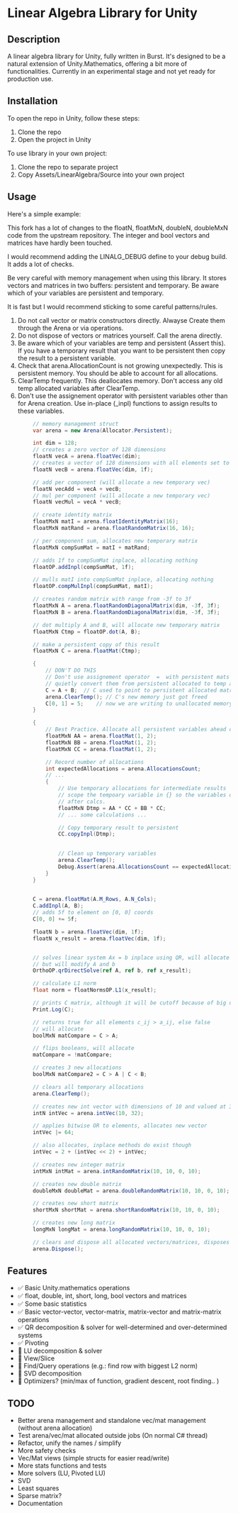 # Linear Algebra Library for Unity

## Description
A linear algebra library for Unity, fully written in Burst. It's designed to be a natural extension of Unity.Mathematics, offering a bit more of functionalities. Currently in an experimental stage and not yet ready for production use.

## Installation

To open the repo in Unity, follow these steps:

1. Clone the repo
2. Open the project in Unity

To use library in your own project:

1. Clone the repo to separate project
2. Copy Assets/LinearAlgebra/Source into your own project

## Usage

Here's a simple example:

This fork has a lot of changes to the floatN, floatMxN, doubleN, doubleMxN code from the upstream repository. The integer and bool vectors and matrices have hardly been touched.

I would recommend adding the  LINALG_DEBUG  define to your debug build. It adds a lot of checks.

Be very careful with memory management when using this library. It stores vectors and matrices in two buffers: persistent and temporary. Be aware which of your variables are persistent and temporary.

It is fast but I would recommend sticking to some careful patterns/rules. 

1. Do not call vector or matrix constructors directly. Alwayse Create them through the Arena or via operations.
2. Do not dispose of vectors or matrices yourself. Call the arena directly.
3. Be aware which of your variables are temp and persistent (Assert this). If you have a temporary result that you want to be persistent then copy the result to a persistent variable.
3. Check that arena.AllocationCount is not growing unexpectedly. This is persistent memory. You
should be able to account for all allocations.
4. ClearTemp frequently. This deallocates memory. Don't access any old temp allocated variables after ClearTemp.
5. Don't use the assignement operator with persistent variables other than for Arena creation. Use in-place (_inpl) functions to assign results to these variables. 


```csharp
        // memory management struct
        var arena = new Arena(Allocator.Persistent);

        int dim = 128;
        // creates a zero vector of 128 dimensions 
        floatN vecA = arena.floatVec(dim);
        // creates a vector of 128 dimensions with all elements set to 1
        floatN vecB = arena.floatVec(dim, 1f);

        // add per component (will allocate a new temporary vec)
        floatN vecAdd = vecA + vecB;
        // mul per component (will allocate a new temporary vec)
        floatN vecMul = vecA * vecB;

        // create identity matrix
        floatMxN matI = arena.floatIdentityMatrix(16);
        floatMxN matRand = arena.floatRandomMatrix(16, 16);

        // per component sum, allocates new temporary matrix
        floatMxN compSumMat = matI + matRand;

        // adds 1f to compSumMat inplace, allocating nothing
        floatOP.addInpl(compSumMat, 1f);

        // mulls matI into compSumMat inplace, allocating nothing 
        floatOP.compMulInpl(compSumMat, matI);

        // creates random matrix with range from -3f to 3f
        floatMxN A = arena.floatRandomDiagonalMatrix(dim, -3f, 3f);
        floatMxN B = arena.floatRandomDiagonalMatrix(dim, -3f, 3f);

        // dot multiply A and B, will allocate new temporary matrix
        floatMxN Ctmp = floatOP.dot(A, B);

        // make a persistent copy of this result
        floatMxN C = arena.floatMat(Ctmp);

        {
            // DON'T DO THIS
            // Don't use assignement operator  =  with persistent mats and vecs. It can 
            // quietly convert them from persistent allocated to temp allocated or leak memory.
            C = A + B;  // C used to point to persistent allocated matrix. Now it points to temporary.
            arena.ClearTemp(); // C's new memory just got freed
            C[0, 1] = 5;    // now we are writing to unallocated memory. Very very bad.
        }

        {
            // Best Practice. Allocate all persistent variables ahead of time
            floatMxN AA = arena.floatMat(1, 2);
            floatMxN BB = arena.floatMat(1, 2);
            floatMxN CC = arena.floatMat(1, 2);

            // Record number of allocations
            int expectedAllocations = arena.AllocationsCount;
            // ...
            {
                // Use temporary allocations for intermediate results
                // scope the tempoary variable in {} so the variables disappear out of scope
                // after calcs.
                floatMxN Dtmp = AA * CC + BB * CC;
                // ... some calculations ...

                // Copy temporary result to persistent
                CC.copyInpl(Dtmp);
                

                // Clean up temporary variables
                arena.ClearTemp();
                Debug.Assert(arena.AllocationsCount == expectedAllocations);
            }
        }

        
        C = arena.floatMat(A.M_Rows, A.N_Cols);
        C.addInpl(A, B);
        // adds 5f to element on [0, 0] coords
        C[0, 0] += 5f;

        floatN b = arena.floatVec(dim, 1f);
        floatN x_result = arena.floatVec(dim, 1f);


        // solves linear system Ax = b inplace using QR, will allocate nothing permament
        // but will modify A and b
        OrthoOP.qrDirectSolve(ref A, ref b, ref x_result);

        // calculate L1 norm
        float norm = floatNormsOP.L1(x_result);

        // prints C matrix, although it will be cutoff because of big dimensions
        Print.Log(C);

        // returns true for all elements c_ij > a_ij, else false
        // will allocate
        boolMxN matCompare = C > A;

        // flips booleans, will allocate
        matCompare = !matCompare;

        // creates 3 new allocations
        boolMxN matCompare2 = C > A | C < B;

        // clears all temporary allocations
        arena.ClearTemp();

        // creates new int vector with dimensions of 10 and valued at 32
        intN intVec = arena.intVec(10, 32);

        // applies bitwise OR to elements, allocates new vector
        intVec |= 64;

        // also allocates, inplace methods do exist though
        intVec = 2 + (intVec << 2) + intVec;

        // creates new integer matrix
        intMxN intMat = arena.intRandomMatrix(10, 10, 0, 10);

        // creates new double matrix
        doubleMxN doubleMat = arena.doubleRandomMatrix(10, 10, 0, 10);

        // creates new short matrix
        shortMxN shortMat = arena.shortRandomMatrix(10, 10, 0, 10);

        // creates new long matrix
        longMxN longMat = arena.longRandomMatrix(10, 10, 0, 10);

        // clears and dispose all allocated vectors/matrices, disposes also arena
        arena.Dispose();
```

## Features

- ✅ Basic Unity.mathematics operations
- ✅ float, double, int, short, long, bool vectors and matrices
- ✅ Some basic statistics
- ✅ Basic vector-vector, vector-matrix, matrix-vector and matrix-matrix operations
- ✅ QR decomposition & solver for well-determined and over-determined systems
- ✅ Pivoting
- 🔳 LU decomposition & solver
- 🔳 View/Slice 
- 🔳 Find/Query operations (e.g.: find row with biggest L2 norm)
- 🔳 SVD decomposition
- 🔳 Optimizers? (min/max of function, gradient descent, root finding.. )

## TODO
- Better arena management and standalone vec/mat management (without arena allocation)
- Test arena/vec/mat allocated outside jobs (On normal C# thread)
- Refactor, unify the names / simplify
- More safety checks
- Vec/Mat views (simple structs for easier read/write)
- More stats functions and tests
- More solvers (LU, Pivoted LU)
- SVD
- Least squares
- Sparse matrix?
- Documentation

